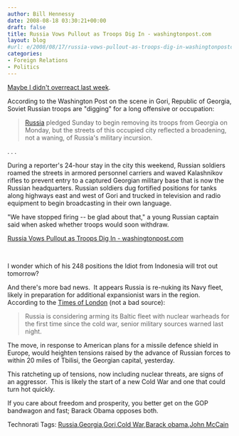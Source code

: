 ```yaml
---
author: Bill Hennessy
date: 2008-08-18 03:30:21+00:00
draft: false
title: Russia Vows Pullout as Troops Dig In - washingtonpost.com
layout: blog
#url: e/2008/08/17/russia-vows-pullout-as-troops-dig-in-washingtonpostcom/
categories:
- Foreign Relations
- Politics
---
```


[Maybe I didn't overreact last week](https://hennessysview.com/2008/08/11/brink-of-world-war/). 

According to the Washington Post on the scene in Gori, Republic of Georgia, Soviet Russian troops are "digging" for a long offensive or occupation:


> [Russia](https://www.washingtonpost.com/wp-srv/world/countries/russia.html?nav=el) pledged Sunday to begin removing its troops from Georgia on Monday, but the streets of this occupied city reflected a broadening, not a waning, of Russia's military incursion.

. . .

During a reporter's 24-hour stay in the city this weekend, Russian soldiers roamed the streets in armored personnel carriers and waved Kalashnikov rifles to prevent entry to a captured Georgian military base that is now the Russian headquarters. Russian soldiers dug fortified positions for tanks along highways east and west of Gori and trucked in television and radio equipment to begin broadcasting in their own language.

"We have stopped firing -- be glad about that," a young Russian captain said when asked whether troops would soon withdraw.


[Russia Vows Pullout as Troops Dig In - washingtonpost.com](https://www.washingtonpost.com/wp-dyn/content/article/2008/08/17/AR2008081702586.html?hpid=topnews)

 

I wonder which of his 248 positions the Idiot from Indonesia will trot out tomorrow?

And there's more bad news.  It appears Russia is re-nuking its Navy fleet, likely in preparation for additional expansionist wars in the region.  According to the [Times of London](https://www.timesonline.co.uk/tol/news/world/europe/article4547883.ece) (not a bad source):


> Russia is considering arming its Baltic fleet with nuclear warheads for the first time since the cold war, senior military sources warned last night.

The move, in response to American plans for a missile defence shield in Europe, would heighten tensions raised by the advance of Russian forces to within 20 miles of Tbilisi, the Georgian capital, yesterday.


This ratcheting up of tensions, now including nuclear threats, are signs of an aggressor.  This is likely the start of a new Cold War and one that could turn hot quickly.

If you care about freedom and prosperity, you better get on the GOP bandwagon and fast; Barack Obama opposes both.


Technorati Tags: [Russia](https://technorati.com/tags/Russia),[Georgia](https://technorati.com/tags/Georgia),[Gori](https://technorati.com/tags/Gori),[Cold War](https://technorati.com/tags/Cold%20War),[Barack obama](https://technorati.com/tags/Barack%20obama),[John McCain](https://technorati.com/tags/John%20McCain)
